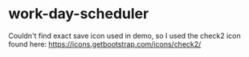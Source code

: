 # work-day-scheduler

Couldn't find exact save icon used in demo, so I used the check2 icon found here: https://icons.getbootstrap.com/icons/check2/